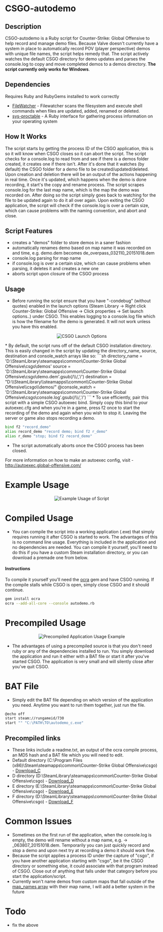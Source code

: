# CSGO-autodemo

## Description
CSGO-autodemo is a Ruby script for Counter-Strike: Global Offensive to help record and manage demo files. Because Valve doesn't currently have a system in place to automatically record POV (player perspective) demos with unique file names, the script helps remedy that. The script actively watches the default CSGO directory for demo updates and parses the console.log to copy and move completed demos to a demos directory. <b>The script currently only works for Windows</b>.


## Dependencies
 Requires Ruby and RubyGems installed to work correctly
* [FileWatcher] - Filewatcher scans the filesystem and execute shell commands when files are updated, added, renamed or deleted.
* [sys-proctable] - A Ruby interface for gathering process information on your operating system


## How It Works
The script starts by getting the process ID of the CSGO application, this is so it will know when CSGO closes so it can abort the script. The script checks for a console.log to read from and see if there is a demos folder created, it creates one if there isn't. After it's done that it watches (by default) the CSGO folder for a demo file to be created/updated/deleted. Upon creation and deletion there will be an output of the actions happening in real time. Once it's updated, which happens when the demo is done recording, it start's the copy and rename process. The script scrapes console.log for the last map name, which is the map the demo was recorded on. After doing so the script simply goes back to watching for the file to be updated again to do it all over again. Upon exiting the CSGO application, the script will check if the console.log is over a certain size, which can cause problems with the naming convention, and abort and close. 


## Script Features
* creates a "demos" folder to store demos in a saner fashion
* automatically renames demo based on map name it was recorded on and time, e.g. demo.dem becomes de_overpass_032110_20151018.dem
* console.log parsing for map name
* if console.log is over a certain size, which can cause problems when parsing, it deletes it and creates a new one
* aborts script upon closure of the CSGO process


## Usage
* Before running the script ensure that you have "-condebug" (without quotes) enabled in the launch options (Steam Library -> Right click Counter-Strike: Global Offensive -> Click properties -> Set launch options..) under CSGO. This enables logging to a console.log file which is how the filename for the demo is generated. It will not work unless you have this enabled.
<p align="center">
  <img src="https://i.imgur.com/iJqMjB8.png" alt="CSGO Launch Options"/>
</p>
* By default, the script runs off of the default CSGO installation directory. This is easily changed in the script by updating the directory_name, source, destination and console_watch arrays like so:
```sh
  directory_name = 'D:\SteamLibrary\steamapps\common\Counter-Strike Global Offensive\csgo\demos'
  source = 'D:\SteamLibrary\steamapps\common\Counter-Strike Global Offensive\csgo\demo.dem'.gsub(/\\/,'/')
  destination = "D:\\SteamLibrary\\steamapps\\common\\Counter-Strike Global Offensive\\csgo\\demos/"
  @console_watch = 'D:\SteamLibrary\steamapps\common\Counter-Strike Global Offensive\csgo\console.log'.gsub(/\\/,'/')
```
* To use efficiently, pair this script with a simple CSGO autoexec bind. Simply copy this bind to your autoexec.cfg and when you're in a game, press f2 once to start the recording of the demo and again when you wish to stop it. Leaving the server or game also stops recording a demo.

```sh
bind f2 "record_demo"
alias record_demo "record demo; bind f2 r_demo"
alias r_demo "stop; bind f2 record_demo"
```
* The script automatically aborts once the CSGO process has been closed.

For more information on how to make an autoexec config, visit - http://autoexec.global-offensive.com/


# Example Usage
<p align="center">
  <img src="https://i.imgur.com/wxqI97w.png" alt="Example Usage of Script"/>
</p>

# Compiled Usage

* You can compile the script into a working application (.exe) that simply requires running it after CSGO is started to work. The advantages of this is no command line usage. Everything is included in the application and no dependencies are needed. You can compile it yourself, you'll need to do this if you have a custom Steam installation directory, or you can download a premade one from below.

#### Instructions

To compile it yourself you'll need the [ocra] gem and have CSGO running. If the compile stalls while CSGO is open, simply close CSGO and it should continue.

```sh
gem install ocra
ocra --add-all-core --console autodemo.rb
```

# Precompiled Usage
<p align="center">
  <img src="https://i.imgur.com/gj94pas.png" alt="Precompiled Application Usage Example"/>
</p>

* The advantages of using a precompiled source is that you don't need ruby or any of the dependencies installed to run. You simply download the application and run it either with a BAT file or start it after you've started CSGO. The application is very small and will silently close after you've quit CSGO.

# BAT File
* Simply edit the BAT file depending on which version of the application you need. Anytime you want to run them together, just run the file.
```sh
@echo off
start steam://rungameid/730
start "" "C:\PATH\TO\autodemo_c.exe"
```

## Precompiled links
* These links include a readme.txt, an output of the ocra compile process, an MD5 hash and a BAT file which you will need to edit.
* Default directory (C:\Program Files (x86)\Steam\steamapps\common\Counter-Strike Global Offensive\csgo\) - [Download_C]
* D directory (D:\SteamLibrary\steamapps\common\Counter-Strike Global Offensive\csgo\) - [Download_D]
* E directory (E:\SteamLibrary\steamapps\common\Counter-Strike Global Offensive\csgo\) - [Download_E]
* F directory (D:\SteamLibrary\steamapps\common\Counter-Strike Global Offensive\csgo\) - [Download_F]

# Common Issues
* Sometimes on the first run of the application, when the console.log is empty, the demo will rename without a map name, e.g. -> _063807_20151018.dem. Temporarily you can just quickly record and stop a demo and upon next try at recording a demo it should work fine.
* Because the script applies a process ID under the capture of "csgo", if you have another application starting with "csgo", be it the CSGO directory or something else, it could associate with that program instead of CSGO. Close out of anything that falls under that category before you start the application/script.
* Currently won't name demos from custom maps that fall outside of the [map_names array] with their map name, I will add a better system in the future


# Todo
* fix the above



   [FileWatcher]: <https://github.com/thomasfl/filewatcher>
   [sys-proctable]: <https://github.com/djberg96/sys-proctable>
   [Ruby]: <https://www.ruby-lang.org/en/>
   [RubyGems]: <https://rubygems.org/>
   [ocra]: <https://github.com/larsch/ocra>
   [Download_C]: <http://www.mediafire.com/download/iko7t8b044urlfo/autodemo_c.rar>
   [Download_D]: <http://www.mediafire.com/download/ccs6iifw2hhy0ra/autodemo_d.rar>
   [Download_E]: <http://www.mediafire.com/download/ow4kdbt4w58mr4f/autodemo_e.rar>
   [Download_F]: <http://www.mediafire.com/download/tpasg5eq1a3d96a/autodemo_f.rar>
   [map_names array]: <https://github.com/rybro/csgo-autodemo/blob/master/autodemo.rb#L37-L43>

